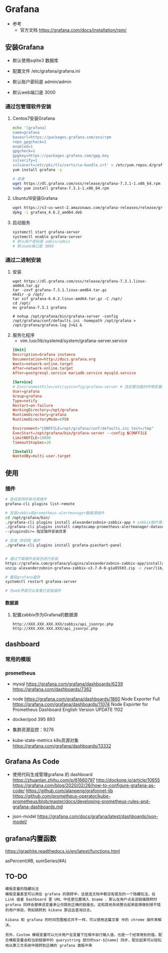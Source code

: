 
# Grafana
- 参考
    - 官方文档 https://grafana.com/docs/installation/rpm/
## 安装Grafana
- 默认使用sqlite3 数据库
- 配置文件 /etc/grafana/grafana.ini

- 默认账户密码是 admin/admin
- 默认web端口是 3000
### 通过包管理软件安装
1. Centos7安装Grafana
    ```bash
    echo '[grafana]
    name=grafana
    baseurl=https://packages.grafana.com/oss/rpm
    repo_gpgcheck=1
    enabled=1
    gpgcheck=1
    gpgkey=https://packages.grafana.com/gpg.key
    sslverify=1
    sslcacert=/etc/pki/tls/certs/ca-bundle.crt' > /etc/yum.repos.d/grafana.repo
    yum install grafana -y 

    # 或者
    wget https://dl.grafana.com/oss/release/grafana-7.3.1-1.x86_64.rpm 
    sudo yum install grafana-7.3.1-1.x86_64.rpm 
    ```

2. Ubuntu16安装Grafana
    ```bash
    wget https://s3-us-west-2.amazonaws.com/grafana-releases/release/grafana_4.6.2_amd64.deb
    dpkg -i grafana_4.6.2_amd64.deb
    ```

3. 启动服务
    ```bash
    systemctl start grafana-server
    systemctl enable grafana-server
    # 默认账户密码是 admin/admin
    # 默认web端口是 3000
    ```
### 通过二进制安装
1. 安装
    ```shell
    wget https://dl.grafana.com/oss/release/grafana-7.3.1.linux-amd64.tar.gz
    tar -zxvf grafana-7.3.1.linux-amd64.tar.gz
    mkdir -p /opt/
    tar xzf grafana-6.0.2.linux-amd64.tar.gz -C /opt/
    cd /opt/
    mv grafana-7.3.1 grafana

    # nohup /opt/grafana/bin/grafana-server -config /opt/grafana/conf/defaults.ini -homepath /opt/grafana > /opt/grafana/grafana.log 2>&1 &
    ```
2. 服务化程序
    - vim /usr/lib/systemd/system/grafana-server.service
    ```conf
    [Unit]
    Description=Grafana instance
    Documentation=http://docs.grafana.org
    Wants=network-online.target
    After=network-online.target
    After=postgresql.service mariadb.service mysqld.service

    [Service]
    # EnvironmentFile=/etc/sysconfig/grafana-server # 选定要加载的环境变量文件
    User=grafana
    Group=grafana
    Type=notify
    Restart=on-failure
    WorkingDirectory=/opt/grafana
    RuntimeDirectory=grafana
    RuntimeDirectoryMode=0750

    Environment="CONFFILE=/opt/grafana/conf/defaults.ini test=/tmp"
    ExecStart=/opt/grafana/bin/grafana-server --config $CONFFILE
    LimitNOFILE=10000
    TimeoutStopSec=20

    [Install]
    WantedBy=multi-user.target

    ```
## 使用
### 插件
```bash
# 查找官网所有可用插件
grafana-cli plugins list-remote

# 安装zabbix和prometheus-alertmanager数据源插件
cd /opt/grafana/bin/
./grafana-cli plugins install alexanderzobnin-zabbix-app # zabbix插件需要在Configuration -> Plguins -> zabbix中启用
./grafana-cli plugins install camptocamp-prometheus-alertmanager-datasource
--pluginsDir= 指定插件安装目录

# 安装 饼状图 插件
./grafana-cli plugins install grafana-piechart-panel 


# 通过下载插件安装包进行安装
https://grafana.com/grafana/plugins/alexanderzobnin-zabbix-app/installation
unzip alexanderzobnin-grafana-zabbix-v3.7.0-0-g1a85503.zip -c /var/lib/grafana/plugins/

# 重启grafana服务
systemctl restart grafana-server

# 在web界面可以查看已安装插件
```

#### 数据源
1. 配置zabbix作为Grafana的数据源
    ```text
    http://XXX.XXX.XXX.XXX/zabbix/api_jsonrpc.php
    http://XXX.XXX.XXX.XXX/api_jsonrpc.php
    ```


## dashboard
### 常用的模版
### prometheus
- mysql
    https://grafana.com/grafana/dashboards/6239
    https://grafana.com/dashboards/7362

- node
    https://grafana.com/grafana/dashboards/1860   Node Exporter Full
    https://grafana.com/grafana/dashboards/11074   Node Exporter for Prometheus Dashboard English Version UPDATE 1102

- docker/pod
    395 
    893

- 集群资源监控：9276

- kube-state-metrics k8s资源对象
    https://grafana.com/grafana/dashboards/13332

## Grafana As Code
- 使用代码生成管理grafana 的 dashboard
https://zhuanlan.zhihu.com/p/61660797
http://dockone.io/article/10655
https://grafana.com/blog/2020/02/26/how-to-configure-grafana-as-code/
https://github.com/alanpeng/grafonnet-lib
https://github.com/prometheus-operator/kube-prometheus/blob/master/docs/developing-prometheus-rules-and-grafana-dashboards.md

- json-model
https://grafana.com/docs/grafana/latest/dashboards/json-model/


## grafana内置函数
https://graphite.readthedocs.io/en/latest/functions.html

asPercent(#B, sumSeries(#A)

## TO-DO
```
模板变量的隐藏玩法
模板变量甚至可以用在 grafana 的跳转中，这是连文档中都没有提及的一个隐藏玩法，在 Link 或者 Dashboard 里 URL 中任意位置填入 $name ，那么在用户点击该链接跳转时 grafana 同样会替换该变量来让你跳到正确的链接去。这和其他系统整合起来能够做到很不错的用户体验，例如跳转到 kibana 那边去查询日志。

kibana 和 grafana 的时间范围格式并不一样，可以使用这篇文章 中的 chrome 插件来解决。

另外，Custom 模板变量可以允许用户在变量下拉框中自行输入值，也是一个经常用到的值，配合模板变量会和当前链接中的 querystring 部分的var-${name} 同步，配合起来可以轻松地从第三方系统中跳转到正确的 grafana 面板中来
```